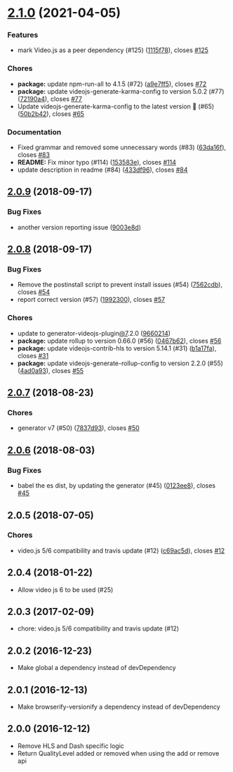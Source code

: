 <a name="2.1.0"></a>
# [2.1.0](https://github.com/videojs/videojs-contrib-quality-levels/compare/v2.0.9...v2.1.0) (2021-04-05)

### Features

* mark Video.js as a peer dependency (#125) ([1115f78](https://github.com/videojs/videojs-contrib-quality-levels/commit/1115f78)), closes [#125](https://github.com/videojs/videojs-contrib-quality-levels/issues/125)

### Chores

* **package:** update npm-run-all to 4.1.5 (#72) ([a9e7ff5](https://github.com/videojs/videojs-contrib-quality-levels/commit/a9e7ff5)), closes [#72](https://github.com/videojs/videojs-contrib-quality-levels/issues/72)
* **package:** update videojs-generate-karma-config to version 5.0.2 (#77) ([72190a4](https://github.com/videojs/videojs-contrib-quality-levels/commit/72190a4)), closes [#77](https://github.com/videojs/videojs-contrib-quality-levels/issues/77)
* Update videojs-generate-karma-config to the latest version 🚀 (#65) ([50b2b42](https://github.com/videojs/videojs-contrib-quality-levels/commit/50b2b42)), closes [#65](https://github.com/videojs/videojs-contrib-quality-levels/issues/65)

### Documentation

* Fixed grammar and removed some unnecessary words (#83) ([63da16f](https://github.com/videojs/videojs-contrib-quality-levels/commit/63da16f)), closes [#83](https://github.com/videojs/videojs-contrib-quality-levels/issues/83)
* **README:** Fix minor typo (#114) ([153583e](https://github.com/videojs/videojs-contrib-quality-levels/commit/153583e)), closes [#114](https://github.com/videojs/videojs-contrib-quality-levels/issues/114)
* update description in readme (#84) ([433df96](https://github.com/videojs/videojs-contrib-quality-levels/commit/433df96)), closes [#84](https://github.com/videojs/videojs-contrib-quality-levels/issues/84)

<a name="2.0.9"></a>
## [2.0.9](https://github.com/videojs/videojs-contrib-quality-levels/compare/v2.0.8...v2.0.9) (2018-09-17)

### Bug Fixes

* another version reporting issue ([9003e8d](https://github.com/videojs/videojs-contrib-quality-levels/commit/9003e8d))

<a name="2.0.8"></a>
## [2.0.8](https://github.com/videojs/videojs-contrib-quality-levels/compare/v2.0.7...v2.0.8) (2018-09-17)

### Bug Fixes

* Remove the postinstall script to prevent install issues (#54) ([7562cdb](https://github.com/videojs/videojs-contrib-quality-levels/commit/7562cdb)), closes [#54](https://github.com/videojs/videojs-contrib-quality-levels/issues/54)
* report correct version (#57) ([1992300](https://github.com/videojs/videojs-contrib-quality-levels/commit/1992300)), closes [#57](https://github.com/videojs/videojs-contrib-quality-levels/issues/57)

### Chores

* update to generator-videojs-plugin[@7](https://github.com/7).2.0 ([9660214](https://github.com/videojs/videojs-contrib-quality-levels/commit/9660214))
* **package:** update rollup to version 0.66.0 (#56) ([0467b62](https://github.com/videojs/videojs-contrib-quality-levels/commit/0467b62)), closes [#56](https://github.com/videojs/videojs-contrib-quality-levels/issues/56)
* **package:** update videojs-contrib-hls to version 5.14.1 (#31) ([b1a17fa](https://github.com/videojs/videojs-contrib-quality-levels/commit/b1a17fa)), closes [#31](https://github.com/videojs/videojs-contrib-quality-levels/issues/31)
* **package:** update videojs-generate-rollup-config to version 2.2.0 (#55) ([4ad0a93](https://github.com/videojs/videojs-contrib-quality-levels/commit/4ad0a93)), closes [#55](https://github.com/videojs/videojs-contrib-quality-levels/issues/55)

<a name="2.0.7"></a>
## [2.0.7](https://github.com/videojs/videojs-contrib-quality-levels/compare/v2.0.6...v2.0.7) (2018-08-23)

### Chores

* generator v7 (#50) ([7837d93](https://github.com/videojs/videojs-contrib-quality-levels/commit/7837d93)), closes [#50](https://github.com/videojs/videojs-contrib-quality-levels/issues/50)

<a name="2.0.6"></a>
## [2.0.6](https://github.com/videojs/videojs-contrib-quality-levels/compare/v2.0.5...v2.0.6) (2018-08-03)

### Bug Fixes

* babel the es dist, by updating the generator (#45) ([0123ee8](https://github.com/videojs/videojs-contrib-quality-levels/commit/0123ee8)), closes [#45](https://github.com/videojs/videojs-contrib-quality-levels/issues/45)

<a name="2.0.5"></a>
## 2.0.5 (2018-07-05)

### Chores

* video.js 5/6 compatibility and travis update (#12) ([c69ac5d](https://github.com/videojs/videojs-contrib-quality-levels/commit/c69ac5d)), closes [#12](https://github.com/videojs/videojs-contrib-quality-levels/issues/12)

## 2.0.4 (2018-01-22)
* Allow video js 6 to be used (#25)

## 2.0.3 (2017-02-09)
* chore: video.js 5/6 compatibility and travis update (#12)

## 2.0.2 (2016-12-23)
 * Make global a dependency instead of devDependency

## 2.0.1 (2016-12-13)
 * Make browserify-versionify a dependency instead of devDependency

## 2.0.0 (2016-12-12)
 * Remove HLS and Dash specific logic
 * Return QualityLevel added or removed when using the add or remove api

